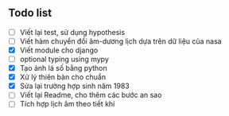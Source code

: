 ## Todo list ##

* [ ] Viết lại test, sử dụng hypothesis
* [ ] Viết hàm chuyển đổi âm-dương lịch dựa trên dữ liệu của nasa
* [x] Viết module cho django
* [ ] optional typing using mypy
* [x] Tạo ảnh lá số bằng python
* [x] Xử lý thiên bàn cho chuẩn
* [x] Sửa lại trường hợp sinh năm 1983
* [ ] Viết lại Readme, cho thêm các bước an sao
* [ ] Tích hợp lịch âm theo tiết khí
